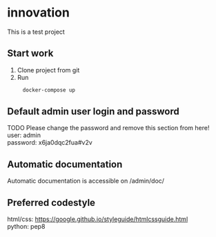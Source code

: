 # innovation

This is a test project

## Start work
1. Clone project from git
2. Run  
```bash
     docker-compose up
```
## Default admin user login and password
TODO Please change the password and remove this section from here!  
user: admin  
password: x6ja0dqc2fua#v2v  

## Automatic documentation
Automatic documentation is accessible on /admin/doc/

## Preferred codestyle
html/css: https://google.github.io/styleguide/htmlcssguide.html  
python: pep8

